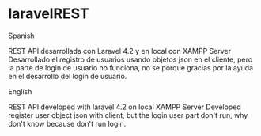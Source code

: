 laravelREST
===========
Spanish

REST API desarrollada con Laravel 4.2 y en local con XAMPP Server
Desarrollado el registro de usuarios usando objetos json en el cliente, pero la parte de login de usuario no funciona, no se porque gracias por la ayuda en el desarrollo del login de usuario.



English

REST API developed with laravel 4.2 on local XAMPP Server 
Developed register user object json with client, but the login user part don't run, why don't know because don't run login. 

